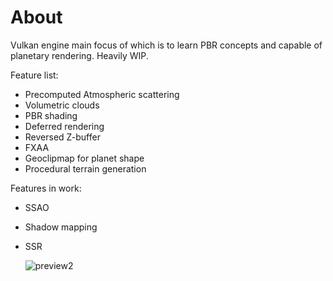 # About
Vulkan engine main focus of which is to learn PBR concepts and capable of planetary rendering. Heavily WIP. 

Feature list:
- Precomputed Atmospheric scattering
- Volumetric clouds
- PBR shading
- Deferred rendering
- Reversed Z-buffer
- FXAA
- Geoclipmap for planet shape
- Procedural terrain generation 
  
Features in work:
- SSAO
- Shadow mapping
- SSR

  ![preview2](https://github.com/user-attachments/assets/78ca3661-67c1-4806-ac06-deb62ba736a7)
